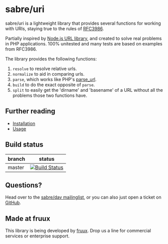 sabre/uri
=========

sabre/uri is a lightweight library that provides several functions for working
with URIs, staying true to the rules of [RFC3986][2].

Partially inspired by [Node.js URL library][3], and created to solve real
problems in PHP applications. 100% unitested and many tests are based on
examples from RFC3986.

The library provides the following functions:

1. `resolve` to resolve relative urls.
2. `normalize` to aid in comparing urls.
3. `parse`, which works like PHP's [parse_url][6].
4. `build` to do the exact opposite of `parse`.
5. `split` to easily get the 'dirname' and 'basename' of a URL without all the
   problems those two functions have.


Further reading
---------------

* [Installation][7]
* [Usage][8]


Build status
------------

| branch | status |
| ------ | ------ |
| master | [![Build Status](https://travis-ci.org/fruux/sabre-uri.png?branch=master)](https://travis-ci.org/fruux/sabre-uri) |


Questions?
----------

Head over to the [sabre/dav mailinglist][4], or you can also just open a ticket
on [GitHub][5].


Made at fruux
-------------

This library is being developed by [fruux](https://fruux.com/). Drop us a line for commercial services or enterprise support.

[1]: http://sabre.io/uri/
[2]: https://tools.ietf.org/html/rfc3986/
[3]: http://nodejs.org/api/url.html
[4]: http://groups.google.com/group/sabredav-discuss
[5]: https://github.com/fruux/sabre-uri/issues/
[6]: http://php.net/manual/en/function.parse-url.php
[7]: /uri/install/
[8]: /uri/usage/
